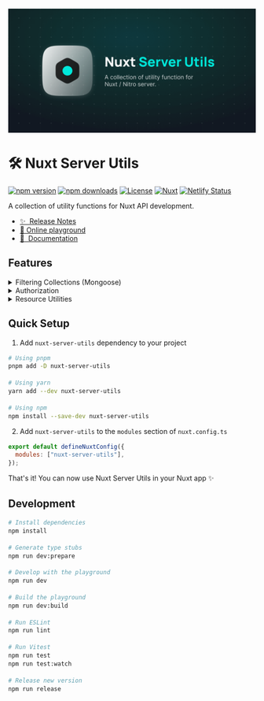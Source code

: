 ![Nuxt Server Utils](.github/nuxt-server-utils.png)

# 🛠️ Nuxt Server Utils

[![npm version][npm-version-src]][npm-version-href]
[![npm downloads][npm-downloads-src]][npm-downloads-href]
[![License][license-src]][license-href]
[![Nuxt][nuxt-src]][nuxt-href]
[![Netlify Status](https://api.netlify.com/api/v1/badges/cf64cdd8-0813-4467-9652-011df41eeadd/deploy-status)](https://app.netlify.com/sites/nuxt-server-utils/deploys)

A collection of utility functions for Nuxt API development.

- [✨ &nbsp;Release Notes](/CHANGELOG.md)
- [🏀 Online playground](https://stackblitz.com/edit/nuxt-server-utils?file=nuxt.config.ts)
- [📖 &nbsp;Documentation](https://nuxt-server-utils.jahid.dev)

## Features

<details>
<summary>Filtering Collections (Mongoose)</summary>

- [x] Filtering
- [x] Sorting
- [x] Pagination
- [x] Selecting
- [x] Populating
- [x] Counting
- [x] Searching
</details>

<details>
<summary>Authorization</summary>

- [x] Authority checker utility
- [ ] Permission checker utility
- [ ] Policy utility
</details>

<details>
<summary>Resource Utilities</summary>

- [x] Resource index utility
- [x] Resource show utility
- [x] Resource delete utility
- [ ] Resource update utility
</details>

## Quick Setup

1. Add `nuxt-server-utils` dependency to your project

```bash
# Using pnpm
pnpm add -D nuxt-server-utils

# Using yarn
yarn add --dev nuxt-server-utils

# Using npm
npm install --save-dev nuxt-server-utils
```

2. Add `nuxt-server-utils` to the `modules` section of `nuxt.config.ts`

```js
export default defineNuxtConfig({
  modules: ["nuxt-server-utils"],
});
```

That's it! You can now use Nuxt Server Utils in your Nuxt app ✨

## Development

```bash
# Install dependencies
npm install

# Generate type stubs
npm run dev:prepare

# Develop with the playground
npm run dev

# Build the playground
npm run dev:build

# Run ESLint
npm run lint

# Run Vitest
npm run test
npm run test:watch

# Release new version
npm run release
```

<!-- Badges -->

[npm-version-src]: https://img.shields.io/npm/v/nuxt-server-utils/latest.svg?style=flat&colorA=18181B&colorB=28CF8D
[npm-version-href]: https://npmjs.com/package/nuxt-server-utils
[npm-downloads-src]: https://img.shields.io/npm/dm/nuxt-server-utils.svg?style=flat&colorA=18181B&colorB=28CF8D
[npm-downloads-href]: https://npmjs.com/package/nuxt-server-utils
[license-src]: https://img.shields.io/npm/l/nuxt-server-utils.svg?style=flat&colorA=18181B&colorB=28CF8D
[license-href]: https://npmjs.com/package/nuxt-server-utils
[nuxt-src]: https://img.shields.io/badge/Nuxt-18181B?logo=nuxt.js
[nuxt-href]: https://nuxt.com
